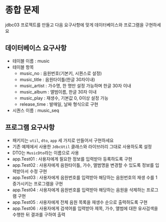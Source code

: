 # 종합 문제

jdbc03 프로젝트를 만들고 다음 요구사항에 맞게 데이터베이스와 프로그램을 구현하세요

## 데이터베이스 요구사항

- 테이블 이름 : music
- 테이블 항목
	- music_no : 음원번호(기본키, 시퀀스로 설정)
	- music_title : 음원타이틀(한글 30자이내)
	- music_artist : 가수명, 한 명만 설정 가능하며 한글 30자 이내
	- music_album : 앨범이름, 한글 30자 이내
	- music_play : 재생수, 기본값 0, 0이상 설정 가능
	- release_time : 발매일, 날짜 형식으로 구현
- 시퀀스 이름 : music_seq	 

## 프로그램 요구사항

- 패키지는 `util`, `dto`, `app` 세 가지로 만들어서 구현하세요
- 기존 예제에서 사용한 `JdbcUtil` 클래스와 라이브러리 그대로 사용하도록 설정
- DTO는 `MusicDto`라는 이름으로 사용
- app.Test01 : 사용자에게 필요한 정보를 입력받아 등록하도록 구현
- app.Test02 : 사용자에게 음원타이틀, 가수, 앨범명을 변경할 수 있도록 정보를 입력받아서 수정 구현
- app.Test03 : 사용자에게 음원번호를 입력받아 해당하는 음원번호의 재생 수를 1 증가시키는 프로그램을 구현
- app.Test04 : 사용자에게 음원번호를 입력받아 해당하는 음원을 삭제하는 프로그램 구현
- app.Test05 : 사용자에게 전체 음원 목록을 재생수 순으로 출력하도록 구현
- app.Test06 : 사용자에게 검색어를 입력받아 제목, 가수, 앨범에 대한 유사검색을 수행한 뒤 결과를 구하여 출력
	 


